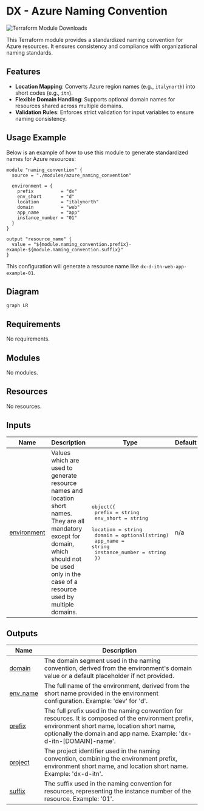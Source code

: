 # DX - Azure Naming Convention

![Terraform Module Downloads](https://img.shields.io/terraform/module/dm/pagopa-dx/azure-naming-convention/azurerm?logo=terraform&label=downloads&cacheSeconds=5000&link=https%3A%2F%2Fregistry.terraform.io%2Fmodules%2Fpagopa-dx%2Fazure-naming-convention%2Fazurerm%2Flatest)

This Terraform module provides a standardized naming convention for Azure resources. It ensures consistency and compliance with organizational naming standards.

## Features

- **Location Mapping**: Converts Azure region names (e.g., `italynorth`) into short codes (e.g., `itn`).
- **Flexible Domain Handling**: Supports optional domain names for resources shared across multiple domains.
- **Validation Rules**: Enforces strict validation for input variables to ensure naming consistency.

## Usage Example

Below is an example of how to use this module to generate standardized names for Azure resources:

```hcl
module "naming_convention" {
  source = "./modules/azure_naming_convention"

  environment = {
    prefix          = "dx"
    env_short       = "d"
    location        = "italynorth"
    domain          = "web"
    app_name        = "app"
    instance_number = "01"
  }
}

output "resource_name" {
  value = "${module.naming_convention.prefix}-example-${module.naming_convention.suffix}"
}
```

This configuration will generate a resource name like `dx-d-itn-web-app-example-01`.

## Diagram
<!-- START_TF_GRAPH -->
```mermaid
graph LR
```

<!-- END_TF_GRAPH -->

<!-- markdownlint-disable -->
<!-- BEGIN_TF_DOCS -->
## Requirements

No requirements.

## Modules

No modules.

## Resources

No resources.

## Inputs

| Name | Description | Type | Default | Required |
|------|-------------|------|---------|:--------:|
| <a name="input_environment"></a> [environment](#input\_environment) | Values which are used to generate resource names and location short names. They are all mandatory except for domain, which should not be used only in the case of a resource used by multiple domains. | <pre>object({<br/>    prefix          = string<br/>    env_short       = string<br/>    location        = string<br/>    domain          = optional(string)<br/>    app_name        = string<br/>    instance_number = string<br/>  })</pre> | n/a | yes |

## Outputs

| Name | Description |
|------|-------------|
| <a name="output_domain"></a> [domain](#output\_domain) | The domain segment used in the naming convention, derived from the environment's domain value or a default placeholder if not provided. |
| <a name="output_env_name"></a> [env\_name](#output\_env\_name) | The full name of the environment, derived from the short name provided in the environment configuration. Example: 'dev' for 'd'. |
| <a name="output_prefix"></a> [prefix](#output\_prefix) | The full prefix used in the naming convention for resources. It is composed of the environment prefix, environment short name, location short name, optionally the domain and app name. Example: 'dx-d-itn-[DOMAIN]-name'. |
| <a name="output_project"></a> [project](#output\_project) | The project identifier used in the naming convention, combining the environment prefix, environment short name, and location short name. Example: 'dx-d-itn'. |
| <a name="output_suffix"></a> [suffix](#output\_suffix) | The suffix used in the naming convention for resources, representing the instance number of the resource. Example: '01'. |
<!-- END_TF_DOCS -->

